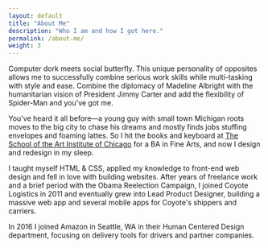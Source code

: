 ```yaml
---
layout: default
title: "About Me"
description: "Who I am and how I got here."
permalink: /about-me/
weight: 3
---
```

<section>
	<div class="grid-frame soft-triple-ends soft-double-sides soft-triple-sides@md">
<div class="grid grid-with-gutter-spacious">
	<div class="grid-cell 2/3@md">
		<p>Computer dork meets social butterfly. This unique personality of opposites allows me to successfully combine serious work skills while multi-tasking with style and ease. Combine the diplomacy of Madeline Albright with the humanitarian vision of President Jimmy Carter and add the flexibility of Spider-Man and you've&nbsp;got&nbsp;me.</p>
		<p>You've heard it all before—a young guy with small town Michigan roots moves to the big city to chase his dreams and mostly finds jobs stuffing envelopes and foaming lattes. So I hit the books and keyboard at <a href="http://www.saic.edu/" target="_blank">The School of the Art Institute of Chicago</a> for a BA in Fine Arts, and now I design and redesign in my sleep.</p>
		<p>I taught myself HTML &amp; CSS, applied my knowledge to front-end web design and fell in love with building websites. After years of freelance work and a brief period with the Obama Reelection Campaign, I joined Coyote Logistics in 2011 and eventually grew into Lead Product Designer, building a massive web app and several mobile apps for Coyote's shippers and carriers.</p>
		<p>In 2016 I joined Amazon in Seattle, WA in their Human Centered Design department, focusing on delivery tools for drivers and partner companies.</p>
	</div>
</div>
</div>
</section>